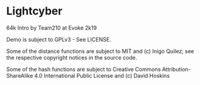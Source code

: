 # Lightcyber
64k Intro by Team210 at Evoke 2k19

Demo is subject to GPLv3 - See LICENSE.

Some of the distance functions are subject to MIT and (c) Inigo Quilez; see the respective copyright notices in the source code.

Some of the hash functions are subject to Creative Commons Attribution-ShareAlike 4.0 International Public License and (c) David Hoskins

